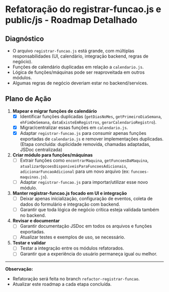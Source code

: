 # Refatoração do registrar-funcao.js e public/js - Roadmap Detalhado

## Diagnóstico
- O arquivo `registrar-funcao.js` está grande, com múltiplas responsabilidades (UI, calendário, integração backend, regras de negócio).
- Funções de calendário duplicadas em relação a `calendario.js`.
- Lógica de funções/máquinas pode ser reaproveitada em outros módulos.
- Algumas regras de negócio deveriam estar no backend/services.

## Plano de Ação
1. **Mapear e migrar funções de calendário**
   - [x] Identificar funções duplicadas (`getDiasNoMes`, `getPrimeiroDiaSemana`, `ehFimDeSemana`, `dataExisteEmRegistros`, `gerarCalendarioRegistro`).
   - [x] Migrar/centralizar essas funções em `calendario.js`.
   - [x] Adaptar `registrar-funcao.js` para consumir apenas funções exportadas de `calendario.js` e remover implementações duplicadas. (Etapa concluída: duplicidade removida, chamadas adaptadas, JSDoc centralizada)

2. **Criar módulo para funções/máquinas**
   - [ ] Extrair funções como `encontrarMaquina`, `getFuncoesDaMaquina`, `atualizarOpcoesDisponiveisParaFuncoesAdicionais`, `adicionarFuncaoAdicional` para um novo arquivo (ex: `funcoes-maquinas.js`).
   - [ ] Adaptar `registrar-funcao.js` para importar/utilizar esse novo módulo.

3. **Manter registrar-funcao.js focado em UI e integração**
   - [ ] Deixar apenas inicialização, configuração de eventos, coleta de dados do formulário e integração com backend.
   - [ ] Garantir que toda lógica de negócio crítica esteja validada também no backend.

4. **Revisar e documentar**
   - [ ] Garantir documentação JSDoc em todos os arquivos e funções exportadas.
   - [ ] Atualizar testes e exemplos de uso, se necessário.

5. **Testar e validar**
   - [ ] Testar a integração entre os módulos refatorados.
   - [ ] Garantir que a experiência do usuário permaneça igual ou melhor.

---
**Observação:**
- Refatoração será feita no branch `refactor-registrar-funcao`.
- Atualizar este roadmap a cada etapa concluída.
